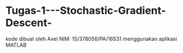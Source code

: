 # Tugas-1---Stochastic-Gradient-Descent-
kode dibuat oleh Axel
NIM: 15/378056/PA/16531
menggunakan aplikasi MATLAB
